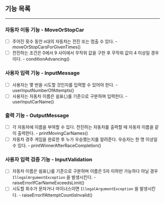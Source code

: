 ## 기능 목록 

---
### 자동차 이동 기능 - MoveOrStopCar
- [ ] 주어진 횟수 동안 n대의 자동차는 전진 또는 멈출 수 있다.  - moveOrStopCarsForGivenTimes()
- [ ] 전진하는 조건은 0에서 9 사이에서 무작위 값을 구한 후 무작위 값이 4 이상일 경우이다. - conditionAdvancing()

### 사용자 입력 기능 - InputMessage
- [ ] 사용자는 몇 번을 시도할 것인지를 입력할 수 있어야 한다. - userInputNumberOfAttempts()
- [ ] 사용자는 자동차 이름은 쉼표(,)를 기준으로 구분하며 입력한다. - userInputCarName()

### 출력 기능 - OutputMessage
- [ ] 각 자동차에 이름을 부여할 수 있다. 전진하는 자동차를 출력할 때 자동차 이름을 같이 출력한다. - printMovingCarNames()
- [ ] 자동차 경주 게임을 완료한 후 누가 우승했는지를 알려준다. 우승자는 한 명 이상일 수 있다. - printWinnerAfterRaceCompletion()

### 사용자 입력 검증 기능 - InputValidation
- [ ] 자동차 이름은 쉼표(,)를 기준으로 구분하며 이름은 5자 이하만 가능하다 아닐 경우 `IllegalArgumentException` 을 발생시킨다. - raiseErrorIfCarNameExceedsLimit()
- [ ] 시도할 회수가 문자거나 마이너스이면 `IllegalArgumentException` 을 발생시킨다. - raiseErrorIfAttemptCountIsInvalid()